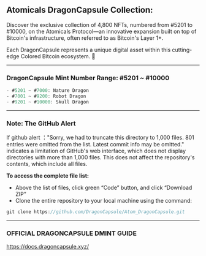 ## **Atomicals DragonCapsule Collection:**

Discover the exclusive collection of 4,800 NFTs, numbered from #5201 to #10000, on the Atomicals Protocol—an innovative expansion built on top of Bitcoin's infrastructure, often referred to as Bitcoin's Layer 1+.

Each DragonCapsule represents a unique digital asset within this cutting-edge Colored Bitcoin ecosystem. 🎉

---

###  DragonCapsule Mint Number Range: #5201 ~ #10000
```js 
- #5201 ~ #7000: Nature Dragon
- #7001 ~ #9200: Robot Dragon
- #9201 ~ #10000: Skull Dragon
```

---

###  Note: The GitHub Alert 

If github alert ："Sorry, we had to truncate this directory to 1,000 files. 801 entries were omitted from the list. Latest commit info may be omitted." indicates a limitation of GitHub's web interface, which does not display directories with more than 1,000 files. This does not affect the repository's contents, which include all files.

**To access the complete file list:**

- Above the list of files, click green “Code” button, and click “Download ZIP”
- Clone the entire repository to your local machine using the command:
```js 
git clone https://github.com/DragonCapsule/Atom_DragonCapsule.git
```

---

### OFFICIAL DRAGONCAPSULE DMINT GUIDE 
https://docs.dragoncapsule.xyz/

